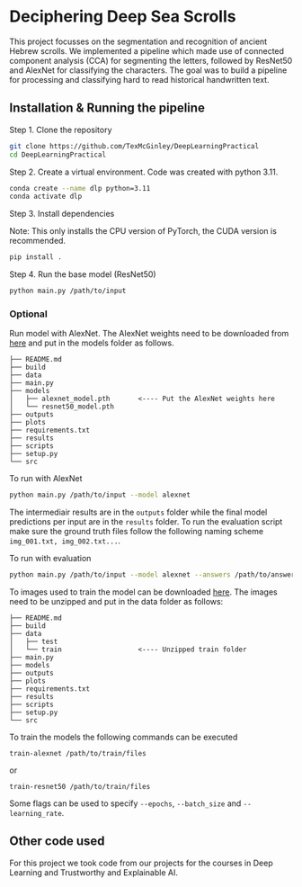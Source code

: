 # Deciphering Deep Sea Scrolls

This project focusses on the segmentation and recognition of ancient Hebrew scrolls. We implemented a pipeline which made use of connected component analysis (CCA) for segmenting the letters, followed by ResNet50 and AlexNet for classifying the characters. The goal was to build a pipeline for processing and classifying hard to read historical handwritten text.

## Installation & Running the pipeline

Step 1. Clone the repository

```bash
git clone https://github.com/TexMcGinley/DeepLearningPractical
cd DeepLearningPractical
```

Step 2. Create a virtual environment. Code was created with python 3.11.

```bash
conda create --name dlp python=3.11
conda activate dlp
```

Step 3. Install dependencies

Note: This only installs the CPU version of PyTorch, the CUDA version is recommended.

```bash
pip install .
```

Step 4. Run the base model (ResNet50)

```bash
python main.py /path/to/input
```

### Optional

Run model with AlexNet. The AlexNet weights need to be downloaded from [here](https://drive.google.com/drive/folders/1IG2JCnTzJKKXvYyTGU_rZ6KwEtjc6-L0?usp=sharing) and put in the models folder as follows.

```
├── README.md
├── build
├── data
├── main.py
├── models
│   ├── alexnet_model.pth       <---- Put the AlexNet weights here
│   └── resnet50_model.pth
├── outputs
├── plots
├── requirements.txt
├── results
├── scripts
├── setup.py
└── src
```

To run with AlexNet

```bash
python main.py /path/to/input --model alexnet
```

The intermediair results are in the `outputs` folder while the final model predictions per input are in the `results` folder. To run the evaluation script make sure the ground truth files follow the following naming scheme `img_001.txt, img_002.txt...`.

To run with evaluation

```bash
python main.py /path/to/input --model alexnet --answers /path/to/answers
```

To images used to train the model can be downloaded [here](https://drive.google.com/file/d/1Ky6vJA1Dw_zW1TT_UAycnWb43EZCJsd5/view?usp=sharing). The images need to be unzipped and put in the data folder as follows:

```
├── README.md
├── build
├── data
│   ├── test
│   └── train                   <---- Unzipped train folder
├── main.py
├── models
├── outputs
├── plots
├── requirements.txt
├── results
├── scripts
├── setup.py
└── src
```

To train the models the following commands can be executed

```
train-alexnet /path/to/train/files
```

or

```
train-resnet50 /path/to/train/files
```

Some flags can be used to specify `--epochs`, `--batch_size` and `--learning_rate`.

## Other code used

For this project we took code from our projects for the courses in Deep Learning and Trustworthy and Explainable AI.
